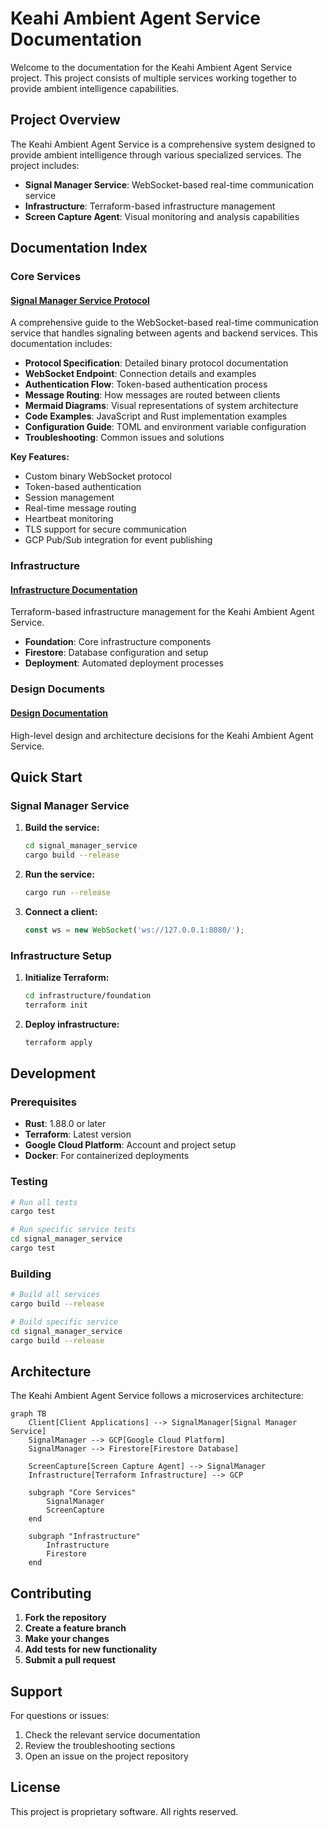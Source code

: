 # Keahi Ambient Agent Service Documentation

Welcome to the documentation for the Keahi Ambient Agent Service project. This project consists of multiple services working together to provide ambient intelligence capabilities.

## Project Overview

The Keahi Ambient Agent Service is a comprehensive system designed to provide ambient intelligence through various specialized services. The project includes:

- **Signal Manager Service**: WebSocket-based real-time communication service
- **Infrastructure**: Terraform-based infrastructure management
- **Screen Capture Agent**: Visual monitoring and analysis capabilities

## Documentation Index

### Core Services

#### [Signal Manager Service Protocol](./signal_manager_service_protocol.md)
A comprehensive guide to the WebSocket-based real-time communication service that handles signaling between agents and backend services. This documentation includes:

- **Protocol Specification**: Detailed binary protocol documentation
- **WebSocket Endpoint**: Connection details and examples
- **Authentication Flow**: Token-based authentication process
- **Message Routing**: How messages are routed between clients
- **Mermaid Diagrams**: Visual representations of system architecture
- **Code Examples**: JavaScript and Rust implementation examples
- **Configuration Guide**: TOML and environment variable configuration
- **Troubleshooting**: Common issues and solutions

**Key Features:**
- Custom binary WebSocket protocol
- Token-based authentication
- Session management
- Real-time message routing
- Heartbeat monitoring
- TLS support for secure communication
- GCP Pub/Sub integration for event publishing

### Infrastructure

#### [Infrastructure Documentation](./infrastructure/)
Terraform-based infrastructure management for the Keahi Ambient Agent Service.

- **Foundation**: Core infrastructure components
- **Firestore**: Database configuration and setup
- **Deployment**: Automated deployment processes

### Design Documents

#### [Design Documentation](./design.md)
High-level design and architecture decisions for the Keahi Ambient Agent Service.

## Quick Start

### Signal Manager Service

1. **Build the service:**
   ```bash
   cd signal_manager_service
   cargo build --release
   ```

2. **Run the service:**
   ```bash
   cargo run --release
   ```

3. **Connect a client:**
   ```javascript
   const ws = new WebSocket('ws://127.0.0.1:8080/');
   ```

### Infrastructure Setup

1. **Initialize Terraform:**
   ```bash
   cd infrastructure/foundation
   terraform init
   ```

2. **Deploy infrastructure:**
   ```bash
   terraform apply
   ```

## Development

### Prerequisites

- **Rust**: 1.88.0 or later
- **Terraform**: Latest version
- **Google Cloud Platform**: Account and project setup
- **Docker**: For containerized deployments

### Testing

```bash
# Run all tests
cargo test

# Run specific service tests
cd signal_manager_service
cargo test
```

### Building

```bash
# Build all services
cargo build --release

# Build specific service
cd signal_manager_service
cargo build --release
```

## Architecture

The Keahi Ambient Agent Service follows a microservices architecture:

```mermaid
graph TB
    Client[Client Applications] --> SignalManager[Signal Manager Service]
    SignalManager --> GCP[Google Cloud Platform]
    SignalManager --> Firestore[Firestore Database]
    
    ScreenCapture[Screen Capture Agent] --> SignalManager
    Infrastructure[Terraform Infrastructure] --> GCP
    
    subgraph "Core Services"
        SignalManager
        ScreenCapture
    end
    
    subgraph "Infrastructure"
        Infrastructure
        Firestore
    end
```

## Contributing

1. **Fork the repository**
2. **Create a feature branch**
3. **Make your changes**
4. **Add tests for new functionality**
5. **Submit a pull request**

## Support

For questions or issues:

1. Check the relevant service documentation
2. Review the troubleshooting sections
3. Open an issue on the project repository

## License

This project is proprietary software. All rights reserved.
